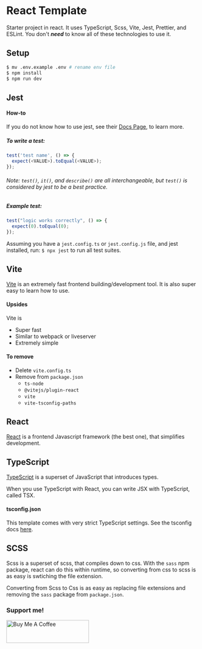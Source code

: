 # React Template

Starter project in react. It uses TypeScript, Scss, Vite, Jest, Prettier, and
ESLint. You don't **_need_** to know all of these technologies to use it.

## Setup

```bash
$ mv .env.example .env # rename env file
$ npm install
$ npm run dev
```

## Jest

#### How-to

If you do not know how to use jest, see their
[Docs Page](https://jestjs.io/docs/getting-started), to learn more.

##### To write a test:

```ts
test('test name', () => {
  expect(<VALUE>).toEqual(<VALUE>);
});
```

###### Note: `test()`, `it()`, and `describe()` are all interchangeable, but `test()` is considered by jest to be a best practice.

##### Example test:

```ts
test("logic works correctly", () => {
  expect(0).toEqual(0);
});
```

Assuming you have a `jest.config.ts` or `jest.config.js` file, and jest
installed, run: `$ npx jest` to run all test suites.

## Vite

[Vite](https://github.com/vitejs/vite) is an extremely fast frontend
building/development tool. It is also super easy to learn how to use.

#### Upsides

Vite is

- Super fast
- Similar to webpack or liveserver
- Extremely simple

#### To remove

- Delete `vite.config.ts`
- Remove from `package.json`
  - `ts-node`
  - `@vitejs/plugin-react`
  - `vite`
  - `vite-tsconfig-paths`

## React

[React](https://github.com/facebook/react) is a frontend Javascript framework
(the best one), that simplifies development.

## TypeScript

[TypeScript](https://github.com/microsoft/TypeScript) is a superset of
JavaScript that introduces types.

When you use TypeScript with React, you can write JSX with TypeScript, called
TSX.

#### tsconfig.json

This template comes with very strict TypeScript settings. See the tsconfig docs
[here](https://www.typescriptlang.org/docs/handbook/tsconfig-json.html).

## SCSS

Scss is a superset of scss, that compiles down to css. With the `sass` npm
package, react can do this within runtime, so converting from css to scss is as
easy is swtiching the file extension.

Converting from Scss to Css is as easy as replacing file extensions and removing
the `sass` package from `package.json`.

### Support me!

<a href="https://www.buymeacoffee.com/cooperrunyE" target="_blank"><img src="https://cdn.buymeacoffee.com/buttons/v2/default-yellow.png" alt="Buy Me A Coffee" style="height: 60px !important;width: 217px !important;" ></a>
